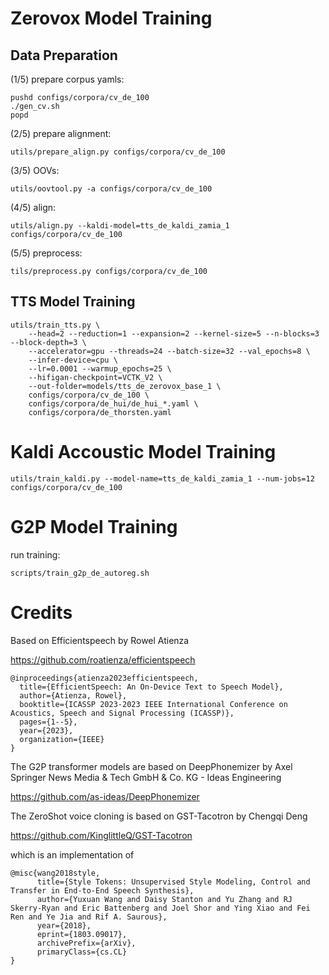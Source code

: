 Zerovox Model Training
======================

Data Preparation
----------------

(1/5) prepare corpus yamls:

    pushd configs/corpora/cv_de_100
    ./gen_cv.sh
    popd

(2/5) prepare alignment:

    utils/prepare_align.py configs/corpora/cv_de_100

(3/5) OOVs:

    utils/oovtool.py -a configs/corpora/cv_de_100

(4/5) align:

    utils/align.py --kaldi-model=tts_de_kaldi_zamia_1 configs/corpora/cv_de_100

(5/5) preprocess:

    tils/preprocess.py configs/corpora/cv_de_100

TTS Model Training
------------------

    utils/train_tts.py \
        --head=2 --reduction=1 --expansion=2 --kernel-size=5 --n-blocks=3 --block-depth=3 \
        --accelerator=gpu --threads=24 --batch-size=32 --val_epochs=8 \
        --infer-device=cpu \
        --lr=0.0001 --warmup_epochs=25 \
        --hifigan-checkpoint=VCTK_V2 \
        --out-folder=models/tts_de_zerovox_base_1 \
        configs/corpora/cv_de_100 \
        configs/corpora/de_hui/de_hui_*.yaml \
        configs/corpora/de_thorsten.yaml

Kaldi Accoustic Model Training
==============================

    utils/train_kaldi.py --model-name=tts_de_kaldi_zamia_1 --num-jobs=12 configs/corpora/cv_de_100

G2P Model Training
==================

run training:

    scripts/train_g2p_de_autoreg.sh

Credits
=======

Based on Efficientspeech by Rowel Atienza

https://github.com/roatienza/efficientspeech

    @inproceedings{atienza2023efficientspeech,
      title={EfficientSpeech: An On-Device Text to Speech Model},
      author={Atienza, Rowel},
      booktitle={ICASSP 2023-2023 IEEE International Conference on Acoustics, Speech and Signal Processing (ICASSP)},
      pages={1--5},
      year={2023},
      organization={IEEE}
    }

The G2P transformer models are based on DeepPhonemizer by Axel Springer News Media & Tech GmbH & Co. KG - Ideas Engineering

https://github.com/as-ideas/DeepPhonemizer

The ZeroShot voice cloning is based on GST-Tacotron by Chengqi Deng

https://github.com/KinglittleQ/GST-Tacotron

which is an implementation of

	@misc{wang2018style,
		  title={Style Tokens: Unsupervised Style Modeling, Control and Transfer in End-to-End Speech Synthesis},
		  author={Yuxuan Wang and Daisy Stanton and Yu Zhang and RJ Skerry-Ryan and Eric Battenberg and Joel Shor and Ying Xiao and Fei Ren and Ye Jia and Rif A. Saurous},
		  year={2018},
		  eprint={1803.09017},
		  archivePrefix={arXiv},
		  primaryClass={cs.CL}
	}

